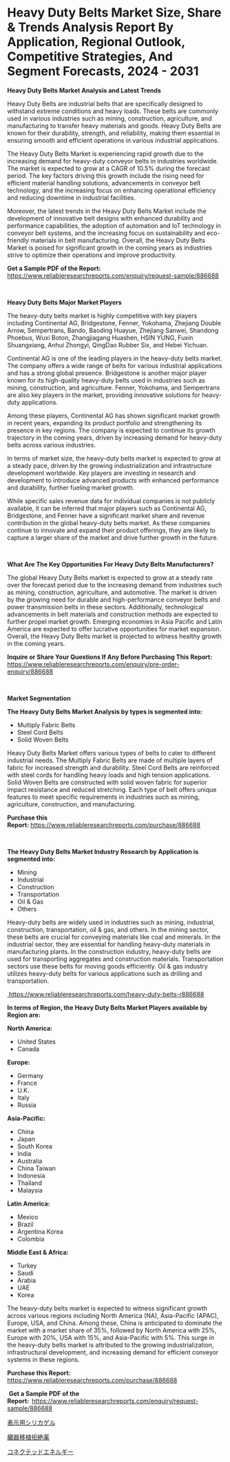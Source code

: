 <p><h1>Heavy Duty Belts Market Size, Share & Trends Analysis Report By Application, Regional Outlook, Competitive Strategies, And Segment Forecasts, 2024 - 2031</h1></p><p><strong>Heavy Duty Belts Market Analysis and Latest Trends</strong></p>
<p><p>Heavy Duty Belts are industrial belts that are specifically designed to withstand extreme conditions and heavy loads. These belts are commonly used in various industries such as mining, construction, agriculture, and manufacturing to transfer heavy materials and goods. Heavy Duty Belts are known for their durability, strength, and reliability, making them essential in ensuring smooth and efficient operations in various industrial applications.</p><p>The Heavy Duty Belts Market is experiencing rapid growth due to the increasing demand for heavy-duty conveyor belts in industries worldwide. The market is expected to grow at a CAGR of 10.5% during the forecast period. The key factors driving this growth include the rising need for efficient material handling solutions, advancements in conveyor belt technology, and the increasing focus on enhancing operational efficiency and reducing downtime in industrial facilities.</p><p>Moreover, the latest trends in the Heavy Duty Belts Market include the development of innovative belt designs with enhanced durability and performance capabilities, the adoption of automation and IoT technology in conveyor belt systems, and the increasing focus on sustainability and eco-friendly materials in belt manufacturing. Overall, the Heavy Duty Belts Market is poised for significant growth in the coming years as industries strive to optimize their operations and improve productivity.</p></p>
<p><strong>Get a Sample PDF of the Report:&nbsp;</strong> <a href="https://www.reliableresearchreports.com/enquiry/request-sample/886688">https://www.reliableresearchreports.com/enquiry/request-sample/886688</a></p>
<p>&nbsp;</p>
<p><strong>Heavy Duty Belts Major Market Players</strong></p>
<p><p>The heavy-duty belts market is highly competitive with key players including Continental AG, Bridgestone, Fenner, Yokohama, Zhejiang Double Arrow, Sempertrans, Bando, Baoding Huayue, Zhejiang Sanwei, Shandong Phoebus, Wuxi Boton, Zhangjiagang Huashen, HSIN YUNG, Fuxin Shuangxiang, Anhui Zhongyi, QingDao Rubber Six, and Hebei Yichuan.</p><p>Continental AG is one of the leading players in the heavy-duty belts market. The company offers a wide range of belts for various industrial applications and has a strong global presence. Bridgestone is another major player known for its high-quality heavy-duty belts used in industries such as mining, construction, and agriculture. Fenner, Yokohama, and Sempertrans are also key players in the market, providing innovative solutions for heavy-duty applications.</p><p>Among these players, Continental AG has shown significant market growth in recent years, expanding its product portfolio and strengthening its presence in key regions. The company is expected to continue its growth trajectory in the coming years, driven by increasing demand for heavy-duty belts across various industries.</p><p>In terms of market size, the heavy-duty belts market is expected to grow at a steady pace, driven by the growing industrialization and infrastructure development worldwide. Key players are investing in research and development to introduce advanced products with enhanced performance and durability, further fueling market growth.</p><p>While specific sales revenue data for individual companies is not publicly available, it can be inferred that major players such as Continental AG, Bridgestone, and Fenner have a significant market share and revenue contribution in the global heavy-duty belts market. As these companies continue to innovate and expand their product offerings, they are likely to capture a larger share of the market and drive further growth in the future.</p></p>
<p>&nbsp;</p>
<p><strong>What Are The Key Opportunities For Heavy Duty Belts Manufacturers?</strong></p>
<p><p>The global Heavy Duty Belts market is expected to grow at a steady rate over the forecast period due to the increasing demand from industries such as mining, construction, agriculture, and automotive. The market is driven by the growing need for durable and high-performance conveyor belts and power transmission belts in these sectors. Additionally, technological advancements in belt materials and construction methods are expected to further propel market growth. Emerging economies in Asia Pacific and Latin America are expected to offer lucrative opportunities for market expansion. Overall, the Heavy Duty Belts market is projected to witness healthy growth in the coming years.</p></p>
<p><strong>Inquire or Share Your Questions If Any Before Purchasing This Report:</strong> <a href="https://www.reliableresearchreports.com/enquiry/pre-order-enquiry/886688">https://www.reliableresearchreports.com/enquiry/pre-order-enquiry/886688</a></p>
<p>&nbsp;</p>
<p><strong>Market Segmentation</strong></p>
<p><strong>The Heavy Duty Belts Market Analysis by types is segmented into:</strong></p>
<p><ul><li>Multiply Fabric Belts</li><li>Steel Cord Belts</li><li>Solid Woven Belts</li></ul></p>
<p><p>Heavy Duty Belts Market offers various types of belts to cater to different industrial needs. The Multiply Fabric Belts are made of multiple layers of fabric for increased strength and durability. Steel Cord Belts are reinforced with steel cords for handling heavy loads and high tension applications. Solid Woven Belts are constructed with solid woven fabric for superior impact resistance and reduced stretching. Each type of belt offers unique features to meet specific requirements in industries such as mining, agriculture, construction, and manufacturing.</p></p>
<p><strong>Purchase this Report:&nbsp;</strong><a href="https://www.reliableresearchreports.com/purchase/886688">https://www.reliableresearchreports.com/purchase/886688</a></p>
<p>&nbsp;</p>
<p><strong>The Heavy Duty Belts Market Industry Research by Application is segmented into:</strong></p>
<p><ul><li>Mining</li><li>Industrial</li><li>Construction</li><li>Transportation</li><li>Oil & Gas</li><li>Others</li></ul></p>
<p><p>Heavy-duty belts are widely used in industries such as mining, industrial, construction, transportation, oil & gas, and others. In the mining sector, these belts are crucial for conveying materials like coal and minerals. In the industrial sector, they are essential for handling heavy-duty materials in manufacturing plants. In the construction industry, heavy-duty belts are used for transporting aggregates and construction materials. Transportation sectors use these belts for moving goods efficiently. Oil & gas industry utilizes heavy-duty belts for various applications such as drilling and transportation.</p></p>
<p><a href="https://www.reliableresearchreports.com/heavy-duty-belts-r886688">&nbsp;https://www.reliableresearchreports.com/heavy-duty-belts-r886688</a></p>
<p><strong>In terms of Region, the Heavy Duty Belts Market Players available by Region are:</strong></p>
<p>
    <p> <strong> North America: </strong>
        <ul>
            <li>United States</li>
            <li>Canada</li>
        </ul>
        </p> 
    <p> <strong> Europe: </strong>
        <ul>
            <li>Germany</li>
            <li>France</li>
            <li>U.K.</li>
            <li>Italy</li>
            <li>Russia</li>
        </ul>
        </p> 
    <p> <strong> Asia-Pacific: </strong>
        <ul>
            <li>China</li>
            <li>Japan</li>
            <li>South Korea</li>
            <li>India</li>
            <li>Australia</li>
            <li>China Taiwan</li>
            <li>Indonesia</li>
            <li>Thailand</li>
            <li>Malaysia</li>
        </ul>
        </p> 
    <p> <strong> Latin America: </strong>
        <ul>
            <li>Mexico</li>
            <li>Brazil</li>
            <li>Argentina Korea</li>
            <li>Colombia</li>
        </ul>
        </p> 
    <p> <strong> Middle East & Africa: </strong>
        <ul>
            <li>Turkey</li>
            <li>Saudi</li>
            <li>Arabia</li>
            <li>UAE</li>
            <li>Korea</li>
        </ul>
    </p>
    </p>
<p><p>The heavy-duty belts market is expected to witness significant growth across various regions including North America (NA), Asia-Pacific (APAC), Europe, USA, and China. Among these, China is anticipated to dominate the market with a market share of 35%, followed by North America with 25%, Europe with 20%, USA with 15%, and Asia-Pacific with 5%. This surge in the heavy-duty belts market is attributed to the growing industrialization, infrastructural development, and increasing demand for efficient conveyor systems in these regions.</p></p>
<p><strong>Purchase this Report: </strong><a href="https://www.reliableresearchreports.com/purchase/886688">https://www.reliableresearchreports.com/purchase/886688</a></p>
<p>&nbsp;<strong>Get a Sample PDF of the Report:&nbsp;&nbsp;</strong><a href="https://www.reliableresearchreports.com/enquiry/request-sample/886688">https://www.reliableresearchreports.com/enquiry/request-sample/886688</a></p>
<p><strong></strong></p>
<p><p><a href="https://github.com/ppmazlotr77499/Market-Research-Report-List-1/blob/main/212810428509.md">表示用シリカゲル</a></p><p><a href="https://medium.com/@jackparker654/%E8%87%93%E5%99%A8%E7%A7%BB%E6%A4%8D%E6%8B%92%E7%B5%B6%E5%8F%8D%E5%BF%9C%E6%B2%BB%E7%99%82%E8%96%AC%E5%B8%82%E5%A0%B4%E3%81%AE%E8%A6%8F%E6%A8%A1%E3%81%A8%E5%B8%82%E5%A0%B4%E5%8B%95%E5%90%91-%E5%AE%8C%E5%85%A8%E3%81%AA%E7%94%A3%E6%A5%AD%E6%A6%82%E8%A6%81-2024%E5%B9%B4%E3%81%8B%E3%82%892031%E5%B9%B4-568e20a1bdbe">臓器移植拒絶薬</a></p><p><a href="https://medium.com/@callumnowacki2000/%E9%80%A3%E7%B5%90%E3%82%A8%E3%83%8D%E3%83%AB%E3%82%AE%E3%83%BC%E5%B8%82%E5%A0%B4-2031%E5%B9%B4%E3%81%BE%E3%81%A7%E3%81%AE%E3%83%88%E3%83%AC%E3%83%B3%E3%83%89-%E4%BA%88%E6%B8%AC-%E7%AB%B6%E4%BA%89%E5%88%86%E6%9E%90-1757faed2b1a">コネクテッドエネルギー</a></p></p>